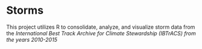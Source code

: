 # Storms
This project utilizes R to consolidate, analyze, and visualize storm data from the _International Best Track Archive for Climate Stewardship (IBTrACS) from the years 2010-2015_

